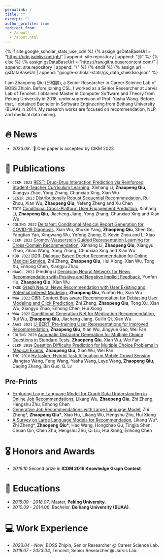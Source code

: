 ```yaml
---
permalink: /
title: ""
excerpt: ""
author_profile: true
redirect_from: 
  - /about/
  - /about.html
---
```


{% if site.google_scholar_stats_use_cdn %}
{% assign gsDataBaseUrl = "https://cdn.jsdelivr.net/gh/" | append: site.repository | append: "@" %}
{% else %}
{% assign gsDataBaseUrl = "https://raw.githubusercontent.com/" | append: site.repository | append: "/" %}
{% endif %}
{% assign url = gsDataBaseUrl | append: "google-scholar-stats/gs_data_shieldsio.json" %}

<span class='anchor' id='about-me'></span>

I am Zhaopeng Qiu (邱昭鹏), a Senior Researcher in Career Science Lab of BOSS Zhipin. Before joining CSL, I worked as a Senior Researcher at Jarvis Lab of Tencent. I obtained Master in Computer Software and Theory from Peking University in 2018, under supervision of Prof. Yasha Wang. Before that, I obtained Bachelor in Software Engineering from Beihang University (BUAA) in 2014. My research works are focused on recommendation, NLP, and medical data mining.

<!-- My research interest includes neural machine translation and computer vision. I have published more than 100 papers at the top international AI conferences with total <a href='https://scholar.google.com/citations?user=DhtAFkwAAAAJ'>google scholar citations <strong><span id='total_cit'>260000+</span></strong></a> (You can also use google scholar badge <a href='https://scholar.google.com/citations?user=DhtAFkwAAAAJ'><img src="https://img.shields.io/endpoint?url={{ url | url_encode }}&logo=Google%20Scholar&labelColor=f6f6f6&color=9cf&style=flat&label=citations"></a>). -->


# 🔥 News
- *2023.08*: &nbsp;🎉 One paper is accepted by CIKM 2023 

# 📝 Publications 

- ``CIKM 2023`` [REST: Drug-Drug Interaction Prediction via Reinforced Student-Teacher Curriculum Learning](/), <span class="underlined">Xinhang Li</span>, **Zhaopeng Qiu**, Xiangyu Zhao, Yong Zhang, Chunxiao Xing, Xian Wu
- ``SIGIR 2023`` [Distributionally Robust Sequential Recommnedation](/), Rui Zhou, Xian Wu, **Zhaopeng Qiu**, Yefeng Zheng and Xu Chen
- ``TOIS`` [Conditional Cross-Platform User Engagement Prediction](https://dl.acm.org/doi/pdf/10.1145/3589226), <span class="underlined">Xinhang Li</span>, **Zhaopeng Qiu**, Jiacheng Jiang, Yong Zhang, Chunxiao Xing and Xian Wu
- ``COLING 2022`` [DeltaNet: Conditional Medical Report Generation for COVID-19 Diagnosis](https://aclanthology.org/2022.coling-1.261.pdf), Xian Wu, Shuxin Yang, **Zhaopeng Qiu**, Shen Ge, Yangtian Yan, Xingwang Wu, Yefeng Zheng, S. Kevin Zhou and Li Xiao
- ``CIKM 2022`` [Gromov-Wasserstein Guided Representation Learning for Cross-Domain Recommendation](https://dl.acm.org/doi/pdf/10.1145/3511808.3557338), <span class="underlined">Xinhang Li</span>, **Zhaopeng Qiu**, Xiangyu Zhao, Zihao Wang, Yong Zhang, Chunxiao Xing and Xian Wu
- ``KDD 2022`` [DDR: Dialogue Based Doctor Recommendation for Online Medical Service](https://doi.org/10.1145/3534678.3539201), <span class="underlined">Zhi Zheng</span>, **Zhaopeng Qiu**, Hui Xiong, Xian Wu, Tong Xu, Enhong Chen, Xiangyu Zhao
- ``NAACL 2022`` (Findings) [Denoising Neural Network for News Recommendation with Positive and Negative Implicit Feedback](https://arxiv.org/pdf/2204.04397.pdf), <span class="underlined">Yunfan Hu</span>, **Zhaopeng Qiu**, Xian Wu
- ``TKDD`` [Graph Neural News Recommendation with User Existing and Potential Interest Modeling](https://doi.org/10.1145/3511708), **Zhaopeng Qiu**, <span class="underlined">Yunfan Hu</span>, Xian Wu
- ``WWW 2022`` [CBR: Context Bias aware Recommendation for Debiasing User Modeling and Click Prediction](https://doi.org/10.1145/3511708), <span class="underlined">Zhi Zheng</span>, **Zhaopeng Qiu**, Tong Xu, Xian Wu, Xiangyu Zhao, Enhong Chen, Hui Xiong
- ``WWW 2022`` [Conditional Generation Net for Medication Recommendation](http://dl.acm.org/citation.cfm?id=3511936), <span class="underlined">Rui Wu</span>, **Zhaopeng Qiu**, Jiacheng Jiang, Guilin Qi, Xian Wu
- ``AAAI 2021`` [U-BERT: Pre-training User Representations for Improved Recommendation](https://ojs.aaai.org/index.php/AAAI/article/download/16557/16364), **Zhaopeng Qiu**, Xian Wu, <span class="underlined">Jingyue Gao</span>, Wei Fan
- ``COLING 2020`` [Automatic Distractor Generation for Multiple Choice Questions in Standard Tests](https://www.aclweb.org/anthology/2020.coling-main.189.pdf), **Zhaopeng Qiu**, Xian Wu, Wei Fan
- ``CIKM 2019`` [Question Difficulty Prediction for Multiple Choice Problems in Medical Exams](https://dl.acm.org/doi/pdf/10.1145/3357384.3358013), **Zhaopeng Qiu**, Xian Wu, Wei Fan
- ``TMC 2018`` [HyTasker: Hybrid Task Allocation in Mobile Crowd Sensing](/), Jiangtao Wang, Feng Wang, Yasha Wang, Leye Wang, **Zhaopeng Qiu**, Daqing Zhang, Bin Guo, Q. Lv

## Pre-Prints
- [Exploring Large Language Model for Graph Data Understanding in Online Job Recommendations](https://arxiv.org/pdf/2307.05722), <span class="underlined">Likang Wu</span>, **Zhaopeng Qiu**, <span class="underlined">Zhi Zheng</span>, Hengshu Zhu, Enhong Chen
- [Generative Job Recommendations with Large Language Model](https://arxiv.org/pdf/2307.02157), <span class="underlined">Zhi Zheng</span>\*, **Zhaopeng Qiu\***, Xiao Hu, <span class="underlined">Likang Wu</span>, Hengshu Zhu, Hui Xiong
- [A Survey on Large Language Models for Recommendation](https://arxiv.org/abs/2305.19860), <span class="underlined">Likang Wu</span>\*, <span class="underlined">Zhi Zheng</span>\*, **Zhaopeng Qiu\***, Hao Wang, Hongchao Gu, Tingjia Shen, Chuan Qin, Chen Zhu, Hengshu Zhu, Qi Liu, Hui Xiong, Enhong Chen


# 🎖 Honors and Awards
- *2019.10* Second prize in **ICDM 2019 Knowledge Graph Contest**. 

# 📖 Educations
- *2015.09 - 2018.07*, Master, **Peking University**. 
- *2010.09 - 2014.06*, Bachelor, **Beihang University (BUAA)**. 

<!-- # 💬 Invited Talks
- *2021.06*, Lorem ipsum dolor sit amet, consectetur adipiscing elit. Vivamus ornare aliquet ipsum, ac tempus justo dapibus sit amet. 
- *2021.03*, Lorem ipsum dolor sit amet, consectetur adipiscing elit. Vivamus ornare aliquet ipsum, ac tempus justo dapibus sit amet.  \| [\[video\]](https://github.com/) -->

# 💻 Work Experience
- *2023.04 - Now*, BOSS Zhipin, Senior Researcher @ Career Science Lab.
- *2018.07 - 2023.04*, Tencent, Senior Researcher @ Jarvis Lab.
